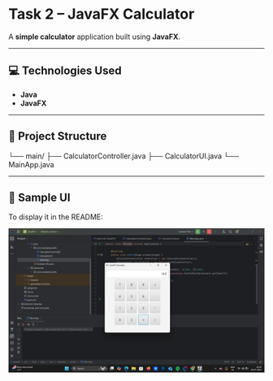 # Task 2 – JavaFX Calculator

A **simple calculator** application built using **JavaFX**.

---

## 💻 Technologies Used

- **Java**
- **JavaFX**

---

## 📁 Project Structure

└── main/
├── CalculatorController.java
├── CalculatorUI.java
└── MainApp.java


---

## 📸 Sample UI

To display it in the README:

![Calculator UI](sample2.png)



